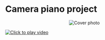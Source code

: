 # Camera piano project


<p align="center">
  <img src="https://imgur.com/Qc5t7nI.png" alt="Cover photo" />
</p>

<a href="https://imgur.com/a/P9QAPZP">
  <img src="https://imgur.com/A16jz0W.png" alt="Click to play video"/>
</a>





